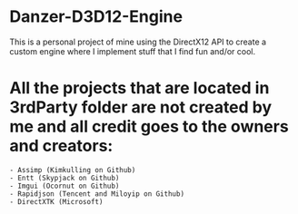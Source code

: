 # Danzer-D3D12-Engine
This is a personal project of mine using the DirectX12 API to create a custom engine where I implement stuff that I find fun and/or cool. 

# All the projects that are located in 3rdParty folder are not created by me and all credit goes to the owners and creators:
    - Assimp (Kimkulling on Github)
    - Entt (Skypjack on Github)
    - Imgui (Ocornut on Github)
    - Rapidjson (Tencent and Miloyip on Github)
    - DirectXTK (Microsoft)

